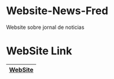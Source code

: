 # Website-News-Fred
Website sobre jornal de noticias
# WebSite Link
|[WebSite](https://goncalogarrido2.github.io/Website-News-Fred/)|
|-----|
